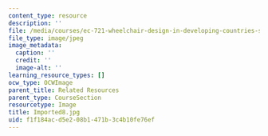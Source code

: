 ```yaml
---
content_type: resource
description: ''
file: /media/courses/ec-721-wheelchair-design-in-developing-countries-spring-2009/f1f184acd5e208b1471b3c4b10fe76ef_Imported8.jpg
file_type: image/jpeg
image_metadata:
  caption: ''
  credit: ''
  image-alt: ''
learning_resource_types: []
ocw_type: OCWImage
parent_title: Related Resources
parent_type: CourseSection
resourcetype: Image
title: Imported8.jpg
uid: f1f184ac-d5e2-08b1-471b-3c4b10fe76ef
---
```

